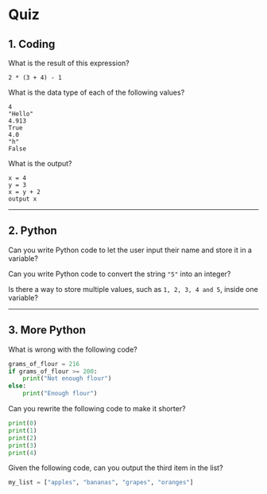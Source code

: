 # Quiz

## 1. Coding

What is the result of this expression?

`2 * (3 + 4) - 1`

What is the data type of each of the following values? 
```
4
"Hello"
4.913 
True 
4.0
"h"
False
```

What is the output?

```
x = 4
y = 3
x = y + 2
output x
```


---

## 2. Python

Can you write Python code to let the user input their name and store it in a variable?

Can you write Python code to convert the string `"5"` into an integer?

Is there a way to store multiple values, such as `1, 2, 3, 4 and 5`, inside one variable?


---

## 3. More Python

What is wrong with the following code?

```python
grams_of_flour = 216
if grams_of_flour >= 200:
    print("Not enough flour")
else:
    print("Enough flour")
```

Can you rewrite the following code to make it shorter?

```python
print(0)
print(1)
print(2)
print(3)
print(4)
```

Given the following code, can you output the third item in the list?

```python
my_list = ["apples", "bananas", "grapes", "oranges"]
```
